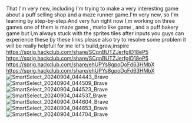 That I'm very new, including I'm trying to make a very interesting game about a puff selling shop and a maze runner game.I'm very new, so I'm learning by step-by-step.And very fun
right now I,m working on three games one of them is maze game , mario like game , and a puff bakery game
but I,m always stuck with the sprites tiles after inputs
you guys can experience these by these links please also try to resolve some problem it will be really helpfull for me 
let's build,grow,inspire
https://sprig.hackclub.com/share/SCqnBUTZJerfgID18eP5
https://sprig.hackclub.com/share/SCqnBUTZJerfgID18eP5
https://sprig.hackclub.com/share/ehUPYs8gpoDoFd63HMbX
https://sprig.hackclub.com/share/ehUPYs8gpoDoFd63HMbX
![SmartSelect_20240904_044443_Brave](https://github.com/user-attachments/assets/c052301f-d965-4d82-b0b9-99ab84acd57b)
![SmartSelect_20240904_044509_Brave](https://github.com/user-attachments/assets/f62a4558-770f-4690-bd99-db9c4dff82fb)
![SmartSelect_20240904_044523_Brave](https://github.com/user-attachments/assets/cf577ea9-f288-48a3-a2fc-2b888956d748)
![SmartSelect_20240904_044537_Brave](https://github.com/user-attachments/assets/b861de11-0018-4d28-b377-737cadfb0c50)
![SmartSelect_20240904_044604_Brave](https://github.com/user-attachments/assets/54a6cd45-e7f3-4fed-bb16-0bd4ad3599ce)
![SmartSelect_20240904_044653_Brave](https://github.com/user-attachments/assets/5fa0df41-cd70-43d4-8986-b05b45648e2b)
![SmartSelect_20240904_044704_Brave](https://github.com/user-attachments/assets/d8231c35-e35c-404f-909d-1c3ecbb5ae46)

